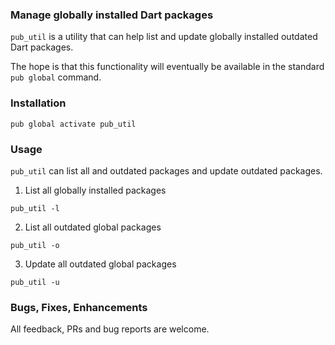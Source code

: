 ### Manage globally installed Dart packages

`pub_util` is a utility that can help list and update globally 
installed outdated Dart packages.

The hope is that this functionality will eventually be available in the 
standard `pub global` command.

### Installation

```
pub global activate pub_util
```

### Usage

`pub_util` can list all and outdated packages and update outdated packages.

1. List all globally installed packages

```
pub_util -l
```

2. List all outdated global packages

```
pub_util -o
```

3. Update all outdated global packages

```
pub_util -u
```

### Bugs, Fixes, Enhancements

All feedback, PRs and bug reports are welcome.

